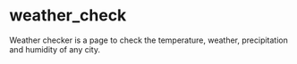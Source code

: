 # weather_check
Weather checker is a page to check the temperature, weather, precipitation and humidity of any city.
